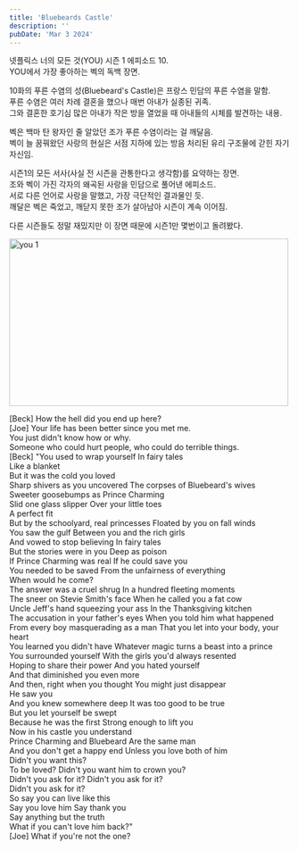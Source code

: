 ```yaml
---
title: 'Bluebeards Castle'
description: ''
pubDate: 'Mar 3 2024'
---
```


넷플릭스 너의 모든 것(YOU) 시즌 1 에피소드 10.<br>
YOU에서 가장 좋아하는 벡의 독백 장면.

10화의 푸른 수염의 성(Bluebeard's Castle)은 프랑스 민담의 푸른 수염을 말함.<br>
푸른 수염은 여러 차례 결혼을 했으나 매번 아내가 실종된 귀족.<br>
그와 결혼한 호기심 많은 아내가 작은 방을 열었을 때 아내들의 시체를 발견하는 내용.<br>

벡은 백마 탄 왕자인 줄 알았던 조가 푸른 수염이라는 걸 깨달음.<br>
벡이 늘 꿈꿔왔던 사랑의 현실은 서점 지하에 있는 방음 처리된 유리 구조물에 갇힌 자기 자신임.<br>

시즌1의 모든 서사(사실 전 시즌을 관통한다고 생각함)를 요약하는 장면.<br>
조와 벡이 가진 각자의 왜곡된 사랑을 민담으로 풀어낸 에피소드.<br>
서로 다른 언어로 사랑을 말했고, 가장 극단적인 결과물인 듯.<br>
깨달은 벡은 죽었고, 깨닫지 못한 조가 살아남아 시즌이 계속 이어짐.

다른 시즌들도 정말 재밌지만 이 장면 때문에 시즌1만 몇번이고 돌려봤다.

<img src="/images/you/1.jpg" width="500px" height="300px" title="you 1"/>

[Beck] How the hell did you end up here?<br>
[Joe] Your life has been better since you met me.<br>
You just didn't know how or why.<br>
Someone who could hurt people, who could do terrible things.<br>
[Beck] "You used to wrap yourself In fairy tales<br>
Like a blanket<br>
But it was the cold you loved<br>
Sharp shivers as you uncovered The corpses of Bluebeard's wives<br>
Sweeter goosebumps as Prince Charming<br>
Slid one glass slipper Over your little toes<br>
A perfect fit<br>
But by the schoolyard, real princesses Floated by you on fall winds<br>
You saw the gulf Between you and the rich girls<br>
And vowed to stop believing In fairy tales<br>
But the stories were in you Deep as poison<br>
If Prince Charming was real If he could save you<br>
You needed to be saved From the unfairness of everything<br>
When would he come?<br>
The answer was a cruel shrug In a hundred fleeting moments<br>
The sneer on Stevie Smith's face When he called you a fat cow<br>
Uncle Jeff's hand squeezing your ass In the Thanksgiving kitchen<br>
The accusation in your father's eyes When you told him what happened<br>
From every boy masquerading as a man That you let into your body, your heart<br>
You learned you didn't have Whatever magic turns a beast into a prince<br>
You surrounded yourself With the girls you'd always resented<br>
Hoping to share their power And you hated yourself<br>
And that diminished you even more<br>
And then, right when you thought You might just disappear<br>
He saw you<br>
And you knew somewhere deep It was too good to be true<br>
But you let yourself be swept<br>
Because he was the first Strong enough to lift you<br>
Now in his castle you understand<br>
Prince Charming and Bluebeard Are the same man<br>
And you don't get a happy end Unless you love both of him<br>
Didn't you want this?<br>
To be loved? Didn't you want him to crown you?<br>
Didn't you ask for it? Didn't you ask for it?<br>
Didn't you ask for it?<br>
So say you can live like this<br>
Say you love him Say thank you<br>
Say anything but the truth<br>
What if you can't love him back?"<br>
[Joe] What if you're not the one?<br>
